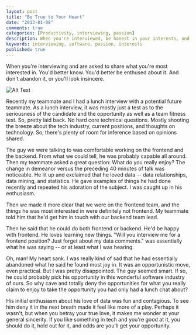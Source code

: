 ```yaml
---
layout: post
title: "Be True to Your Heart"
date: "2013-01-08"
comments: true
categories: [Productivity, interviewing, passion]
description: When you're interviewed, be honest in your interests, and stick to them.
keywords: interviewing, software, passion, interests
published: true
---
```


When you're interviewing and are asked to share what you're most interested in.  You'd better know.  You'd better be enthused about it.  And don't abandon it, or you'll look insincere.

![Alt Text](http://i.imgur.com/fYzBj.png)

<!--more-->

Recently my teammate and I had a lunch interview with a potential future teammate.  As a lunch interview, it was mostly just a test as to the seriousness of the candidate and the opportunity as well as a team fitness test.  So, pretty laid back.  No hard core technical questions.  Mostly shooting the breeze about the tech industry, current positions, and thoughts on technology.  So, there's plenty of room for inference based on opinions shared.

The guy we were talking to was comfortable working on the frontend and the backend.  From what we could tell, he was probably capable all around.  Then my teammate asked a great question:  What do you really enjoy?  The change in demeanor versus the preceding 40 minutes of talk was noticeable.  He lit up and exclaimed that he loved data -- data relationships, data mining, and statistics.  He gave examples of things he had done recently and repeated his adoration of the subject.  I was caught up in his enthusiasm.

Then we made it more clear that we were on the frontend team, and the things he was most interested in were definitely not frontend.  My teammate told him that he'd get him in touch with our backend team lead.

Then he said that he could do both frontend or backend.  He'd be happy with frontend.  He loves learning new things.  "Will you interview me for a frontend position?  Just forget about my data comments." was essentially what he was saying -- or at least what I was hearing.

Oh, man!  My heart sank.  I was really kind of sad that he had essentially abandoned what he said he found most joy in.  It was an opportunistic move, even practical.  But I was pretty disappointed.  The guy seemed smart.  If so, he could probably pick his opportunity in this wonderful software industry of ours.  So why cave and totally deny the opportunities for what you really claim to enjoy to take the opportunity you had only had a lunch chat about?

His initial enthusiasm about his love of data was fun and contagious.  To see him deny it in the next breath made it feel like more of a play.  Perhaps it wasn't, but when you betray your true love, it makes me wonder at your general sincerity.  If you like something in tech and you're good at it, you should do it, hold out for it, and odds are you'll get your opportunity.

